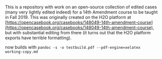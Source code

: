 This is a repository with work on an open-source collection of edited cases (many very lightly edited indeed) for a 14th Amendment course to be taught in Fall 2019.  This was originally created on the H2O platform at [https://opencasebook.org/casebooks/148049-14th-amendment-course](https://opencasebook.org/casebooks/148049-14th-amendment-course), but with substantial editing from there (it turns out that the H2O platform exports have terrible formatting). 

now builds with `pandoc -s -o testbuild.pdf --pdf-engine=xelatex working-copy.md`


